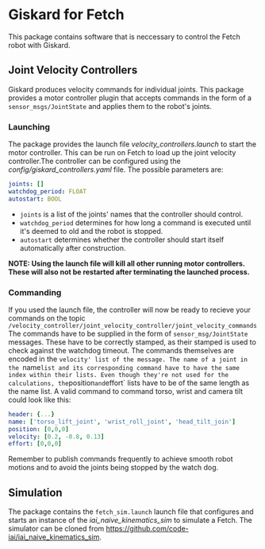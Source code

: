 # Giskard for Fetch

This package contains software that is neccessary to control the Fetch robot with Giskard.

## Joint Velocity Controllers
Giskard produces velocity commands for individual joints. This package provides a motor controller plugin that accepts commands in the form of a `sensor_msgs/JointState` and applies them to the robot's joints.

### Launching

The package provides the launch file *velocity_controllers.launch* to start the motor controller. This can be run on Fetch to load up the joint velocity controller.The controller can be configured using the *config/giskard_controllers.yaml* file. The possible parameters are:

```yaml
joints: []
watchdog_period: FLOAT
autostart: BOOL
```

 - `joints` is a list of the joints' names that the controller should control.
 - `watchdog_period` determines for how long a command is executed until it's deemed to old and the robot is stopped.
 - `autostart` determines whether the controller should start itself automatically after construction. 

**NOTE: Using the launch file will kill all other running motor controllers. These will also not be restarted after terminating the launched process.**

### Commanding
If you used the launch file, the controller will now be ready to recieve your commands on the topic `/velocity_controller/joint_velocity_controller/joint_velocity_commands`
The commands have to be supplied in the form of `sensor_msg/JointState` messages. These have to be correctly stamped, as their stamped is used to check against the watchdog timeout. The commands themselves are encoded in the `velocity' list of the message. The name of a joint in the `name` list and its corresponding command have to have the same index within their lists. Even though they're not used for the calculations, the `position` and `effort` lists have to be of the same length as the name list. A valid command to command torso, wrist and camera tilt could look like this:

```yaml
header: {...}
name: ['torso_lift_joint', 'wrist_roll_joint', 'head_tilt_join']
position: [0,0,0]
velocity: [0.2, -0.8, 0.13]
effort: [0,0,0]
```

Remember to publish commands frequently to achieve smooth robot motions and to avoid the joints being stopped by the watch dog. 

## Simulation
The package contains the `fetch_sim.launch` launch file that configures and starts an instance of the *iai_naive_kinematics_sim* to simulate a Fetch. The simulator can be cloned from https://github.com/code-iai/iai_naive_kinematics_sim.
